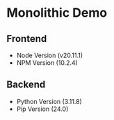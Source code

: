 # Monolithic Demo

## Frontend

- Node Version (v20.11.1)
- NPM Version (10.2.4)

## Backend

- Python Version (3.11.8)
- Pip Version (24.0)